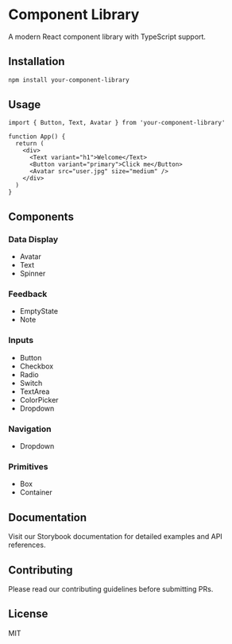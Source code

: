 # Component Library

A modern React component library with TypeScript support.

## Installation

```bash
npm install your-component-library
```

## Usage

```tsx
import { Button, Text, Avatar } from 'your-component-library'

function App() {
  return (
    <div>
      <Text variant="h1">Welcome</Text>
      <Button variant="primary">Click me</Button>
      <Avatar src="user.jpg" size="medium" />
    </div>
  )
}
```

## Components

### Data Display

- Avatar
- Text
- Spinner

### Feedback

- EmptyState
- Note

### Inputs

- Button
- Checkbox
- Radio
- Switch
- TextArea
- ColorPicker
- Dropdown

### Navigation

- Dropdown

### Primitives

- Box
- Container

## Documentation

Visit our Storybook documentation for detailed examples and API references.

## Contributing

Please read our contributing guidelines before submitting PRs.

## License

MIT
